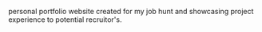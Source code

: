 personal portfolio website created for my job hunt and showcasing project experience to potential recruitor's.
